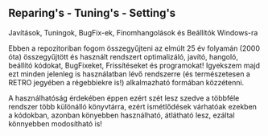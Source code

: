 Reparing's - Tuning's - Setting's
---------------------------------
Javítások, Tuningok, BugFix-ek, Finomhangolások és Beállítók Windows-ra

Ebben a repozitoriban fogom összegyűjteni az elmúlt 25 év folyamán (2000 óta) összegyűjtött és használt rendszert optimalizáló, javító, hangoló, beállító kódokat, BugFixeket, Frissítéseket és programokat!
Igyekszem majd ezt minden jelenleg is használatban lévő rendszerre (és természetesen a RETRO jegyében a régebbiekre is!) alkalmazható formában közzétenni.

A használhatóság érdekében éppen ezért szét lesz szedve a többféle rendszer több különálló könyvtárra, ezért ismétlődések várhatóak ezekben a kódokban,
azonban könyebben használható, átlátható lesz, ezáltal könnyebben modosítható is!

